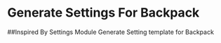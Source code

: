 # Generate Settings For Backpack 
##Inspired By Settings Module
Generate Setting template for Backpack

